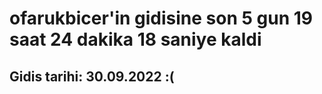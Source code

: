 # ofarukbicer'in gidisine son 5 gun 19 saat 24 dakika 18 saniye kaldi

## Gidis tarihi: 30.09.2022 :(